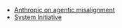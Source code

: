 - [Anthropic on agentic misalignment](https://www.anthropic.com/research/agentic-misalignment)
- [System Initiative](https://www.systeminit.com/)